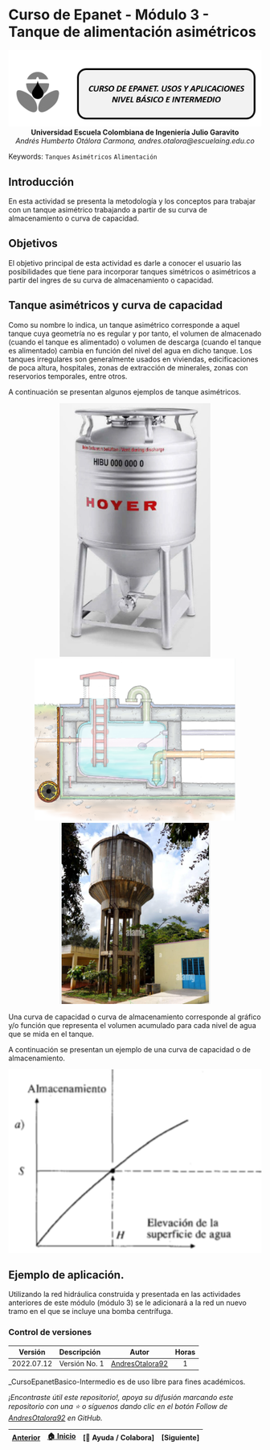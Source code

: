 # Curso de Epanet - Módulo 3 - Tanque de alimentación asimétricos

<div align="center">
  <img src="../../.icons/IconoEpanetV3.png" width="600px">
</div>

<div align="center">
<b> Universidad Escuela Colombiana de Ingeniería Julio Garavito</b>
<br><i>Andrés Humberto Otálora Carmona, andres.otalora@escuelaing.edu.co </i>
</div>

Keywords: `Tanques` `Asimétricos` `Alimentación`

## Introducción

En esta actividad se presenta la metodología y los conceptos para trabajar con un tanque asimétrico trabajando a partir de su curva de almacenamiento o curva de capacidad.

## Objetivos

El objetivo principal de esta actividad es darle a conocer el usuario las posibilidades que tiene para incorporar tanques simétricos o asimétricos a partir del ingres de su curva de almacenamiento o capacidad. 

## Tanque asimétricos y curva de capacidad

Como su nombre lo indica, un tanque asimétrico corresponde a aquel tanque cuya geometría no es regular y por tanto, el volumen de almacenado (cuando el tanque es alimentado)  o volumen de descarga (cuando el tanque es alimentado) cambia en función del nivel del agua en dicho tanque. Los tanques irregulares son generalmente usados en viviendas, edicificaciones de poca altura, hospitales, zonas de extracción de minerales, zonas con reservorios temporales, entre otros.

A continuación se presentan algunos ejemplos de tanque asimétricos.

<div align="center">
  <img src="Imagenes/FiguraNo.2.120.PNG" width="300px">
</div>


<div align="center">
  <img src="Imagenes/FiguraNo.2.121.PNG" width="400px">
</div>

<div align="center">
  <img src="Imagenes/FiguraNo.2.122.PNG" width="300px">
</div>



Una curva de capacidad o curva de almacenamiento corresponde al gráfico y/o función que representa el volumen acumulado para cada nivel de agua que se mida en el tanque.  

A continuación se presentan un ejemplo de una curva de capacidad o de almacenamiento.

<div align="center">
  <img src="Imagenes/FiguraNo.2.123.PNG" width="700px">
</div>

## Ejemplo de aplicación.

Utilizando la red hidráulica construida y presentada en las actividades anteriores de este módulo (módulo 3) se le adicionará a la red un nuevo tramo en el que se incluye una bomba centrífuga.


### Control de versiones

| Versión    | Descripción   | Autor                                      | Horas |
|------------|:--------------|--------------------------------------------|:-----:|
| 2022.07.12 | Versión No. 1 | [AndresOtalora92](https://github.com/AndresOtalora92)  |  1   |


_CursoEpanetBasico-Intermedio es de uso libre para fines académicos.

_¡Encontraste útil este repositorio!, apoya su difusión marcando este repositorio con una ⭐ o síguenos dando clic en el botón Follow de [AndresOtalora92](https://github.com/AndresOtalora92?tab=repositories) en GitHub._


| [Anterior](../ModuloNo.3/CurvasRendimiento.md) | [:house: Inicio](../../README.md) | [:beginner: Ayuda / Colabora] | [Siguiente] |
|-------------------------------------------------|-----------------------------------|--------------------------------------------------------------------------------------------------|----------------------------------------|
